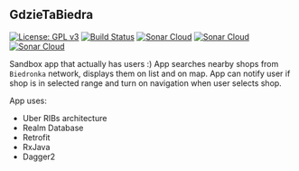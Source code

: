 ## GdzieTaBiedra

[![License: GPL v3](https://img.shields.io/badge/License-GPL%20v3-blue.svg)](https://www.gnu.org/licenses/gpl-3.0)
[![Build Status](https://travis-ci.org/asvid/GdzieTaBiedra.svg?branch=develop)](https://travis-ci.org/asvid/GdzieTaBiedra)
[![Sonar Cloud](https://sonarcloud.io/api/project_badges/measure?project=asvid_GdzieTaBiedra&metric=ncloc)](https://sonarcloud.io/dashboard?id=asvid_GdzieTaBiedra)
[![Sonar Cloud](https://sonarcloud.io/api/project_badges/measure?project=asvid_GdzieTaBiedra&metric=reliability_rating)](https://sonarcloud.io/dashboard?id=asvid_GdzieTaBiedra)
[![Sonar Cloud](https://sonarcloud.io/api/project_badges/measure?project=asvid_GdzieTaBiedra&metric=sqale_rating)](https://sonarcloud.io/dashboard?id=asvid_GdzieTaBiedra)

Sandbox app that actually has users :)
App searches nearby shops from `Biedronka` network, displays them on list and on map. 
App can notify user if shop is in selected range and turn on navigation when user selects shop.


App uses:
- Uber RIBs architecture
- Realm Database
- Retrofit
- RxJava
- Dagger2